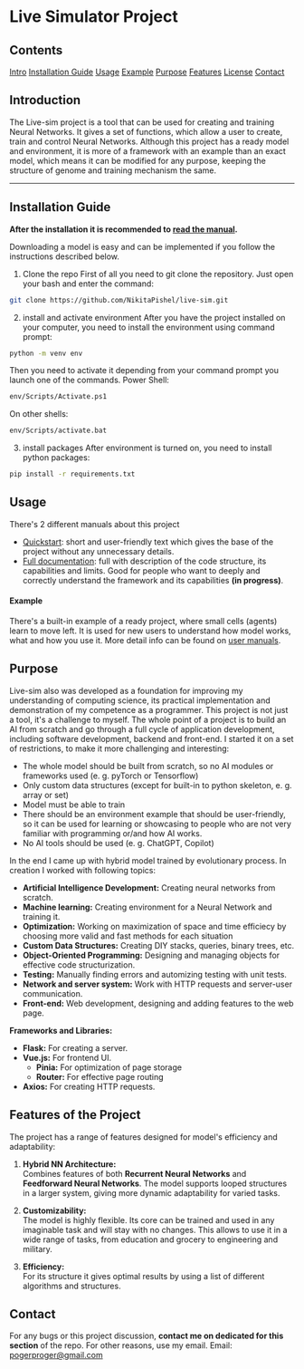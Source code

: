 # Live Simulator Project

## Contents
[Intro](#Introduction)
[Installation Guide](#Installation-Guide)
[Usage](#Usage)
[Example](#Example)
[Purpose](#Purpose)
[Features](#features-of-the-project)
[License](#./LICENSE.md)
[Contact](#Contact)

## Introduction  
The Live-sim project is a tool that can be used for creating and training Neural Networks. It gives a set of functions, which allow a user to create, train and control Neural Networks. Although this project has a ready model and environment, it is more of a framework with an example than an exact model, which means it can be modified for any purpose, keeping the structure of genome and training mechanism the same.

---

## Installation Guide
**After the installation it is recommended to [read the manual](./manuals/manual-short.md).**

Downloading a model is easy and can be implemented if you follow the instructions described below.

1. Clone the repo
First of all you need to git clone the repository. Just open your bash and enter the command:
```bash
git clone https://github.com/NikitaPishel/live-sim.git
```

2. install and activate environment
After you have the project installed on your computer, you need to install the environment using command prompt:
```bash
python -m venv env
```
Then you need to activate it depending from your command prompt you launch one of the commands.
Power Shell:
```bash
env/Scripts/Activate.ps1
```
On other shells:
```bash
env/Scripts/activate.bat
```

3. install packages
After environment is turned on, you need to install python packages:
```bash
pip install -r requirements.txt
```

## Usage

There's 2 different manuals about this project
- [Quickstart](./manuals/manual-short.md): short and user-friendly text which gives the base of the project without any unnecessary details.
- [Full documentation](./manuals/manual-long.md): full with description of the code structure, its capabilities and limits. Good for people who want to deeply and correctly understand the framework and its capabilities **(in progress)**.

#### Example

There's a built-in example of a ready project, where small cells (agents) learn to move left. It is used for new users to understand how model works, what and how you use it. More detail info can be found on [user manuals](#Usage).

## Purpose 

Live-sim also was developed as a foundation for improving my understanding of computing science, its practical implementation and demonstration of my competence as a programmer. This project is not just a tool, it's a challenge to myself. The whole point of a project is to build an AI from scratch and go through a full cycle of application development, including software development, backend and front-end. I started it on a set of restrictions, to make it more challenging and interesting:

- The whole model should be built from scratch, so no AI modules or frameworks used (e. g. pyTorch or Tensorflow)
- Only custom data structures (except for built-in to python skeleton, e. g. array or set)
- Model must be able to train
- There should be an environment example that should be user-friendly, so it can be used for learning or showcasing to people who are not very familiar with programming or/and how AI works.
- No AI tools should be used (e. g. ChatGPT, Copilot)

In the end I came up with hybrid model trained by evolutionary process. In creation I worked with following topics:

- **Artificial Intelligence Development:** Creating neural networks from scratch.
- **Machine learning:** Creating environment for a Neural Network and training it.
- **Optimization:** Working on maximization of space and time efficiecy by choosing more valid and fast methods for each situation
- **Custom Data Structures:** Creating DIY stacks, queries, binary trees, etc.  
- **Object-Oriented Programming:** Designing and managing objects for effective code structurization.
- **Testing:** Manually finding errors and automizing testing with unit tests.  
- **Network and server system:** Work with HTTP requests and server-user communication.  
- **Front-end:** Web development, designing and adding features to the web page.  

**Frameworks and Libraries:**
- **Flask:** For creating a server.
- **Vue.js:** For frontend UI.  
   - **Pinia:** For optimization of page storage  
   - **Router:** For effective page routing  
- **Axios:** For creating HTTP requests.  

## Features of the Project  
The project has a range of features designed for model's efficiency and adaptability:  

1. **Hybrid NN Architecture:**  
   Combines features of both **Recurrent Neural Networks** and **Feedforward Neural Networks**. The model supports looped structures in a larger system, giving more dynamic adaptability for varied tasks.

2. **Customizability:**  
   The model is highly flexible. Its core can be trained and used in any imaginable task and will stay with no changes. This allows to use it in a wide range of tasks, from education and grocery to engineering and military.

3. **Efficiency:**  
   For its structure it gives optimal results by using a list of different algorithms and structures.

## Contact

For any bugs or this project discussion, **contact me on dedicated for this section** of the repo. For other reasons, use my email.
Email: pogerproger@gmail.com